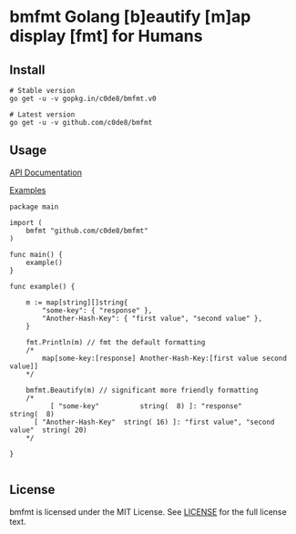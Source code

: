 # bmfmt Golang [b]eautify [m]ap display [fmt] for Humans

## Install

``` shell
# Stable version
go get -u -v gopkg.in/c0de8/bmfmt.v0

# Latest version
go get -u -v github.com/c0de8/bmfmt
```

## Usage

[API Documentation](https://godoc.org/github.com/c0de8/bmfmt)

[Examples](https://github.com/c0de8/bmfmt/blob/master/examples/main.go)

``` golang
package main

import (
	bmfmt "github.com/c0de8/bmfmt"
)

func main() {
	example()
}

func example() {
	
	m := map[string][]string{
		"some-key": { "response" },
		"Another-Hash-Key": { "first value", "second value" },
	}
	
	fmt.Println(m) // fmt the default formatting
	/*
		map[some-key:[response] Another-Hash-Key:[first value second value]]
	*/

	bmfmt.Beautify(m) // significant more friendly formatting
	/*
          [ "some-key"          string(  8) ]: "response"                     string(  8)
	  [ "Another-Hash-Key"  string( 16) ]: "first value", "second value"  string( 20)
	*/

}


```

## License

bmfmt is licensed under the MIT License. See [LICENSE](https://github.com/go-ffmt/ffmt/blob/master/LICENSE) for the full license text.

